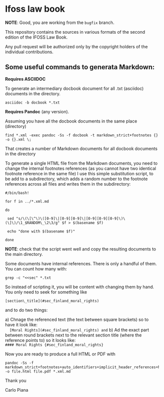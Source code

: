 # Ifoss law book

**NOTE**: Good, you are working from the `bugfix` branch.

This repository contains the sources in various formats of the second edition of the IFOSS Law Book.

Any pull request will be authorized only by the copyright holders of the individual contributions.

## Some useful commands to generata Markdown:

**Requires ASCIIDOC**

To generate an intermediary docbook document for all .txt (asciidoc) documents in the directory.

    asciidoc -b docbook *.txt

**Requires Pandoc** (any version).


Assuming you have all the docbook documents in the same place (directory)

    find *.xml -exec pandoc -Ss -f docbook -t markdown_strict+footnotes {} -o {}.xml \;

That creates a number of Markdown documents for all docbook documents in the directory

To generate a single HTML file from the Markdown documents, you need to change the internal footnotes references (as you cannot have two identical footnote reference in the same file) I use this simple substitution script, to be add to a subdirectory, which adds a random number to the footnote references across all files and writes them in the subdirectory:

    #/bin/bash!

    for f in ../*.xml.md

    do

     sed "s/\(\[\^\)\([0-9]\|[0-9][0-9]\|[0-9][0-9][0-9]\)\(\]\)/\1_$RANDOM\_\2\3/g" $f > $(basename $f)

     echo "done with $(basename $f)"

    done

**NOTE**: check that the script went well and copy the resulting documents to the main directory.


Some documents have internal references. There is only a handful of them. You can count how many with:

    grep -c "<<sec" *.txt

So instead of scripting it, you will be content with changing them by hand. You only need to seek for something like

    [section\_title](#sec_finland_moral_rights)

and to do two things:

a) Chnage the referenced text (the text between square brackets) so to have it look like:  
  `  [Moral Rights](#sec_finland_moral_rights) and`
b) Ad the exact part between round brackets next to the relevant section title (where the reference points to) so it looks like:  
`#### Moral Rights {#sec_finland_moral_rights}`


Now you are ready to produce a full HTML or PDF with

    pandoc -Ss -f markdown_strict+footnotes+auto_identifiers+implicit_header_references+header_attributes -o file.html file.pdf *.xml.md

Thank you

Carlo Piana
